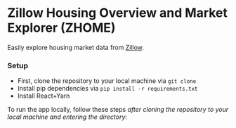 # Zillow Housing Overview and Market Explorer (ZHOME)
Easily explore housing market data from [Zillow](https://www.zillow.com/research/data/).

### Setup
* First, clone the repository to your local machine via `git clone`
* Install pip dependencies via `pip install -r requirements.txt`
* Install React+Yarn

To run the app locally, follow these steps *after cloning the repository to your local machine and entering the directory*:
